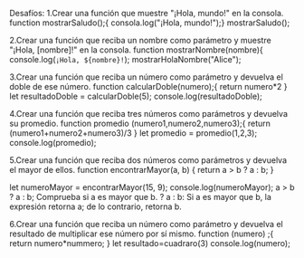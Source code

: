 Desafíos:
1.Crear una función que muestre "¡Hola, mundo!" en la consola.
function mostrarSaludo();{
consola.log("¡Hola, mundo!");}
mostrarSaludo();

2.Crear una función  que reciba un nombre como parámetro y muestre "¡Hola, [nombre]!" en la consola.
function mostrarNombre(nombre){
console.log(`¡Hola, ${nombre}!`);
mostrarHolaNombre("Alice");

3.Crear una función que reciba un número como parámetro y devuelva el doble de ese número.
function calcularDoble(numero);{
return numero*2
}
let resultadoDoble = calcularDoble(5);
console.log(resultadoDoble);

4.Crear una función que reciba tres números como parámetros y devuelva su promedio.
function promedio (numero1,numero2,numero3);{
return (numero1+numero2+numero3)/3
}
let promedio = promedio(1,2,3);
console.log(promedio);

5.Crear una función que reciba dos números como parámetros y devuelva el mayor de ellos.
function encontrarMayor(a, b) {
  return a > b ? a : b;
}

let numeroMayor = encontrarMayor(15, 9);
console.log(numeroMayor);
 a > b ? a : b;   Comprueba si a es mayor que b.
? a : b: Si a es mayor que b, la expresión retorna a; de lo contrario, retorna b.

6.Crear una función que reciba un número como parámetro y devuelva el resultado de multiplicar ese número por sí mismo.
function (numero) ;{
return numero*nummero;
}
let  resultado=cuadraro(3)
console.log(numero);
